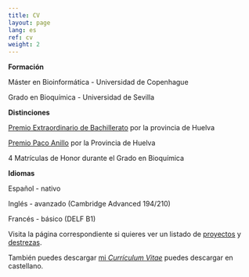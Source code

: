 ```yaml
---
title: CV
layout: page
lang: es
ref: cv
weight: 2
---
```


**Formación**

Máster en Bioinformática - Universidad de Copenhague

Grado en Bioquímica - Universidad de Sevilla
   

**Distinciones**

[Premio Extraordinario de Bachillerato](http://www.juntadeandalucia.es/boja/2013/24/7) por la provincia de Huelva

[Premio Paco Anillo](http://thales.cica.es/olimpiada2/?q=node/1203) por la Provincia de Huelva

4 Matrículas de Honor durante el Grado en Bioquímica

**Idiomas**

Español - nativo 

Inglés - avanzado (Cambridge Advanced 194/210)

Francés - básico (DELF B1)


Visita la página correspondiente si quieres ver un listado de [proyectos](/2_proyectos.html) y [destrezas](/3_aptitudes.html).

También puedes descargar [mi *Currículum Vitae*]( https://mega.nz/#!ossGRLBa!Ix0tM3cRKe_0Q6vG0_2uy86UQw09cHwTQ0jmWOTfN9o ) puedes descargar en castellano.
